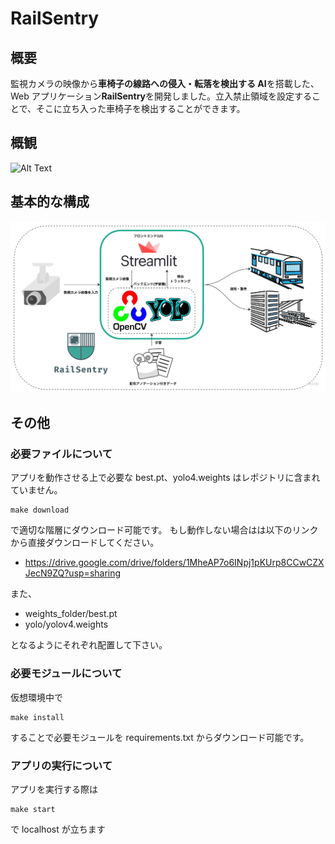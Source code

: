 # RailSentry

## 概要

監視カメラの映像から**車椅子の線路への侵入・転落を検出する AI**を搭載した、Web アプリケーション**RailSentry**を開発しました。立入禁止領域を設定することで、そこに立ち入った車椅子を検出することができます。

## 概観

![Alt Text](overview.gif)

## 基本的な構成

![Alt Text](Flowchart.jpg)

## その他

### 必要ファイルについて

アプリを動作させる上で必要な best.pt、yolo4.weights はレポジトリに含まれていません。

```
make download
```

で適切な階層にダウンロード可能です。
もし動作しない場合はは以下のリンクから直接ダウンロードしてください。

- https://drive.google.com/drive/folders/1MheAP7o6INpj1pKUrp8CCwCZXJecN9ZQ?usp=sharing

また、

- weights_folder/best.pt
- yolo/yolov4.weights

となるようにそれぞれ配置して下さい。

### 必要モジュールについて

仮想環境中で

```
make install
```

することで必要モジュールを requirements.txt からダウンロード可能です。

### アプリの実行について

アプリを実行する際は

```
make start
```

で localhost が立ちます
